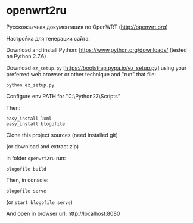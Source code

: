 openwrt2ru
==========

Русскоязычная документация по OpenWRT (http://openwrt.org)


Настройка для генерации сайта:

Download and install Python: https://www.python.org/downloads/ (tested on Python 2.7.6)

Download `ez_setup.py` [https://bootstrap.pypa.io/ez_setup.py] using your preferred web browser or other technique and "run" that file:

    python ez_setup.py 

Configure env PATH for "C:\Python27\Scripts\"

Then:

    easy_install lxml
    easy_install blogofile


Clone this project sources (need installed git)

(or download and extract zip)

in folder `openwrt2ru` run:

    blogofile build

Then, in console:

    blogofile serve

(or `start blogofile serve`)

And open in browser url: http://localhost:8080